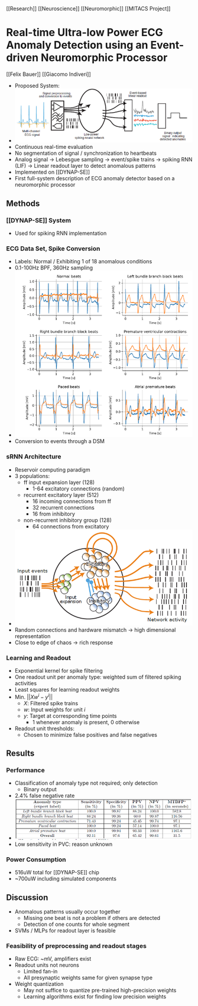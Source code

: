 [[Research]] [[Neuroscience]] [[Neuromorphic]] [[MITACS Project]]

# Real-time Ultra-low Power ECG Anomaly Detection using an Event-driven Neuromorphic Processor

[[Felix Bauer]] [[Giacomo Indiveri]]


- Proposed System:
- ![Pasted image 20210602231632.png](Pasted%20image%2020210602231632.png)
- Continuous real-time evaluation
- No segmentation of signal / synchronization to heartbeats
- Analog signal -> Lebesgue sampling -> event/spike trains -> spiking RNN (LIF) -> Linear readout layer to detect anomalous patterns
- Implemented on [[DYNAP-SE]]
- First full-system description of ECG anomaly detector based on a neuromorphic processor

 ## Methods
 ### [[DYNAP-SE]] System
 - Used for spiking RNN implementation

### ECG Data Set, Spike Conversion
-  Labels: Normal / Exhibiting 1 of 18 anomalous conditions
-  0.1-100Hz BPF, 360Hz sampling
-  ![Pasted image 20210603122651.png](Pasted%20image%2020210603122651.png)
-  Conversion to events through a DSM

### sRNN Architecture
- Reservoir computing paradigm
- 3 populations:
	- ff input expansion layer (128)
		- 1-64 excitatory connections (random)
	- recurrent excitatory layer (512)
		- 16 incoming connections from ff
		- 32 recurrent connections
		- 16 from inhibitory
	- non-recurrent inhibitory group (128)
		- 64 connections from excitatory
- ![Pasted image 20210603122927.png](Pasted%20image%2020210603122927.png)
- Random connections and hardware mismatch -> high dimensional representation
- Close to edge of chaos -> rich response

### Learning and Readout
- Exponential kernel for spike filtering
- One readout unit per anomaly type: weighted sum of filtered spiking activities
- Least squares for learning readout weights
- Min. $||Xw^i-y^i||$
	- $X$: Filtered spike trains
	- $w$: Input weights for unit $i$
	- $y$: Target at corresponding time points
		- 1 whenever anomaly is present, 0 otherwise
- Readout unit thresholds:
	- Chosen to minimize false positives and false negatives

## Results
### Performance
- Classification of anomaly type not required; only detection
	- Binary output
- 2.4% false negative rate
- ![Pasted image 20210603123941.png](Pasted%20image%2020210603123941.png)
- Low sensitivity in PVC: reason unknown

### Power Consumption
- 516uW total for [[DYNAP-SE]] chip
- ~700uW including simulated components

## Discussion
- Anomalous patterns usually occur together
	- Missing one beat is not a problem if others are detected
	- Detection of one counts for whole segment
- SVMs / MLPs for readout layer is feasible

### Feasibility of preprocessing and readout stages
- Raw ECG: ~mV, amplifiers exist
- Readout units not neurons
	- Limited fan-in
	- All presynaptic weights same for given synapse type
- Weight quantization
	- May not suffice to quantize pre-trained high-precision weights
	- Learning algorithms exist for finding low precision weights
